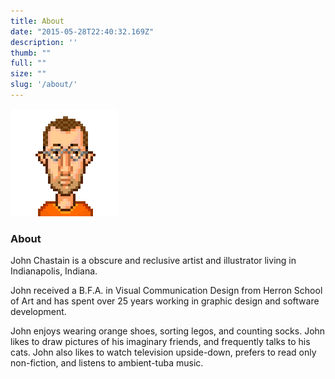 ```yaml
---
title: About
date: "2015-05-28T22:40:32.169Z"
description: ''
thumb: ""
full: ""
size: ""
slug: '/about/'
---
```


![Bio Photo](./bio-photo.png)

### About

John Chastain is a obscure and reclusive artist and illustrator living in Indianapolis, Indiana.

John received a B.F.A. in Visual Communication Design from Herron School of Art and has spent over 25 years working in graphic design and software development.

John enjoys wearing orange shoes, sorting legos, and counting socks. John likes to draw pictures of his imaginary friends, and frequently talks to his cats. John also likes to watch television upside-down, prefers to read only non-fiction, and listens to ambient-tuba music.
